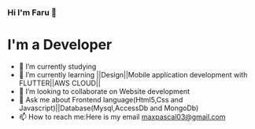 ### Hi I'm Faru 👋
# I'm a Developer 




- 🔭 I’m currently studying 
- 🌱 I’m currently learning ||Design||Mobile application development with FLUTTER||AWS CLOUD||
- 👯 I’m looking to collaborate on Website development
- 💬 Ask me about Frontend language(Html5,Css and Javascript)||Database(Mysql,AccessDb and MongoDb)
- 📫 How to reach me:Here is my email maxpascal03@gmail.com 

